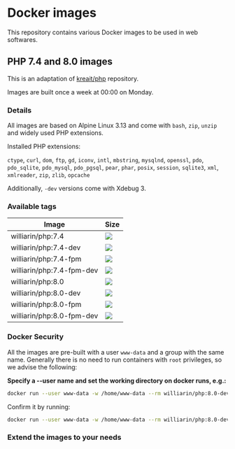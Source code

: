 # Docker images

This repository contains various Docker images to be used in web softwares.

## PHP 7.4 and 8.0 images

This is an adaptation of [kreait/php](https://github.com/kreait/docker-images) repository.

Images are built once a week at 00:00 on Monday.

### Details

All images are based on Alpine Linux 3.13 and come with `bash`, `zip`, `unzip` and widely
used PHP extensions.  

Installed PHP extensions:

`ctype`, `curl`, `dom`, `ftp`, `gd`, `iconv`, `intl`, `mbstring`, `mysqlnd`, `openssl`, `pdo`,
`pdo_sqlite`, `pdo_mysql`, `pdo_pgsql`, `pear`, `phar`, `posix`, `session`, `sqlite3`, `xml`,
`xmlreader`, `zip`, `zlib`, `opcache`

Additionally, `-dev` versions come with Xdebug 3.

### Available tags

| Image  | Size |
| --- | --- |
| williarin/php:7.4          | [![](https://img.shields.io/docker/image-size/williarin/php/7.4)](https://hub.docker.com/r/williarin/php)         |
| williarin/php:7.4-dev      | [![](https://img.shields.io/docker/image-size/williarin/php/7.4-dev)](https://hub.docker.com/r/williarin/php)     |
| williarin/php:7.4-fpm      | [![](https://img.shields.io/docker/image-size/williarin/php/7.4-fpm)](https://hub.docker.com/r/williarin/php)     |
| williarin/php:7.4-fpm-dev  | [![](https://img.shields.io/docker/image-size/williarin/php/7.4-fpm-dev)](https://hub.docker.com/r/williarin/php) |
| williarin/php:8.0          | [![](https://img.shields.io/docker/image-size/williarin/php/8.0)](https://hub.docker.com/r/williarin/php)         |
| williarin/php:8.0-dev      | [![](https://img.shields.io/docker/image-size/williarin/php/8.0-dev)](https://hub.docker.com/r/williarin/php)     |
| williarin/php:8.0-fpm      | [![](https://img.shields.io/docker/image-size/williarin/php/8.0-fpm)](https://hub.docker.com/r/williarin/php)     |
| williarin/php:8.0-fpm-dev  | [![](https://img.shields.io/docker/image-size/williarin/php/8.0-fpm-dev)](https://hub.docker.com/r/williarin/php) |

### Docker Security

All the images are pre-built with a user `www-data` and a group with the same name. Generally there is no need to run containers with `root` privileges, so we advise the following:

**Specify a --user name and set the working directory on docker runs, e.g.:**

```bash
docker run --user www-data -w /home/www-data --rm williarin/php:8.0-dev bash -c "php -v | grep 'Xdebug'"
```

Confirm it by running:

```bash
docker run --user www-data -w /home/www-data --rm williarin/php:8.0-dev bash -c "id ; env" 
```

### Extend the images to your needs

